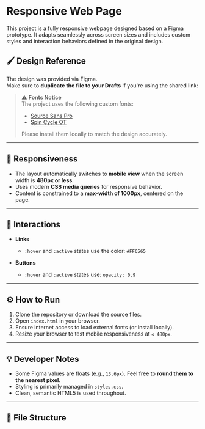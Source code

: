# Responsive Web Page

This project is a fully responsive webpage designed based on a Figma prototype. It adapts seamlessly across screen sizes and includes custom styles and interaction behaviors defined in the original design.

## 🖌️ Design Reference

The design was provided via Figma.  
Make sure to **duplicate the file to your Drafts** if you're using the shared link:

> ⚠️ **Fonts Notice**  
> The project uses the following custom fonts:  
> - [Source Sans Pro](https://fonts.google.com/specimen/Source+Sans+Pro)  
> - [Spin Cycle OT](https://www.myfonts.com/fonts/spin-cycle/spin-cycle-ot/)  
>  
> Please install them locally to match the design accurately.

---

## 📱 Responsiveness

- The layout automatically switches to **mobile view** when the screen width is **480px or less**.
- Uses modern **CSS media queries** for responsive behavior.
- Content is constrained to a **max-width of 1000px**, centered on the page.

---

## 🎯 Interactions

- **Links**
  - `:hover` and `:active` states use the color: `#FF6565`

- **Buttons**
  - `:hover` and `:active` states use: `opacity: 0.9`

---

## ⚙️ How to Run

1. Clone the repository or download the source files.
2. Open `index.html` in your browser.
3. Ensure internet access to load external fonts (or install locally).
4. Resize your browser to test mobile responsiveness at `≤ 480px`.

---

## 💡 Developer Notes

- Some Figma values are floats (e.g., `13.6px`). Feel free to **round them to the nearest pixel**.
- Styling is primarily managed in `styles.css`.
- Clean, semantic HTML5 is used throughout.

---

## 📂 File Structure


